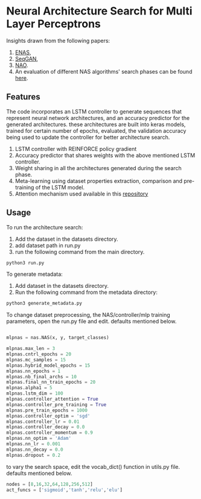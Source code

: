 # Neural Architecture Search for Multi Layer Perceptrons 

Insights drawn from the following papers:

1. [ENAS](https://arxiv.org/abs/1802.03268), 
2. [SeqGAN](https://arxiv.org/abs/1609.05473), 
3. [NAO](https://arxiv.org/abs/1808.07233). 
4. An evaluation of different NAS algorithms' search phases can be found [here](https://arxiv.org/abs/1902.08142).


## Features

The code incorporates an LSTM controller to generate sequences that represent neural network architectures, and an accuracy predictor for the generated architectures. these architectures are built into keras models, trained for certain number of epochs, evaluated, the validation accuracy being used to update the controller for better architecture search. 

1. LSTM controller with REINFORCE policy gradient
2. Accuracy predictor that shares weights with the above mentioned LSTM controller.
3. Weight sharing in all the architectures generated during the search phase. 
4. Meta-learning using dataset properties extraction, comparison and pre-training of the LSTM model. 
5. Attention mechanism used available in this [repository](https://github.com/datalogue/keras-attention)


## Usage

To run the architecture search:
1. Add the dataset in the datasets directory.
2. add dataset path in run.py
3. run the following command from the main directory.

```bash
python3 run.py
```

To generate metadata:
1. Add dataset in the datasets directory.
2. Run the following command from the metadata directory:
```bash
python3 generate_metadata.py
```

To change dataset preprocessing, the NAS/controller/mlp training parameters, open the run.py file and edit. defaults mentioned below.

```python

mlpnas = nas.NAS(x, y, target_classes)

mlpnas.max_len = 3
mlpnas.cntrl_epochs = 20
mlpnas.mc_samples = 15
mlpnas.hybrid_model_epochs = 15
mlpnas.nn_epochs = 1
mlpnas.nb_final_archs = 10
mlpnas.final_nn_train_epochs = 20
mlpnas.alpha1 = 5
mlpnas.lstm_dim = 100
mlpnas.controller_attention = True
mlpnas.controller_pre_training = True
mlpnas.pre_train_epochs = 1000
mlpnas.controller_optim = 'sgd'
mlpnas.controller_lr = 0.01
mlpnas.controller_decay = 0.0
mlpnas.controller_momentum = 0.9
mlpnas.nn_optim = 'Adam'
mlpnas.nn_lr = 0.001
mlpnas.nn_decay = 0.0
mlpnas.dropout = 0.2
```

to vary the search space, edit the vocab_dict() function in utils.py file. defaults mentioned below.

```python
nodes = [8,16,32,64,128,256,512]
act_funcs = ['sigmoid','tanh','relu','elu']
```

